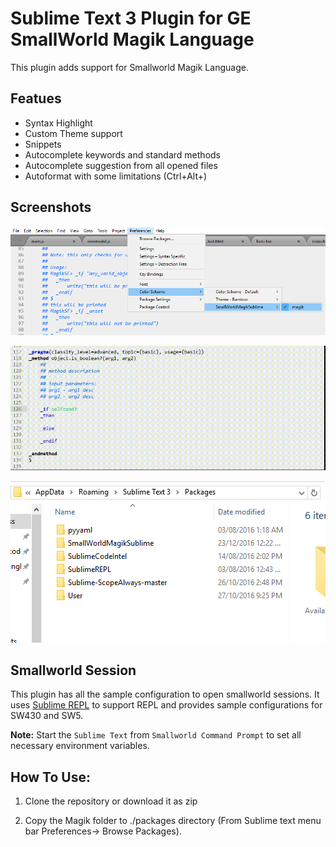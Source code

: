 # Sublime Text 3 Plugin for GE SmallWorld Magik Language
 
 This plugin adds support for Smallworld Magik Language.

## Featues

* Syntax Highlight 
* Custom Theme support
* Snippets
* Autocomplete keywords and standard methods
* Autocomplete suggestion from all opened files
* Autoformat with some limitations (Ctrl+Alt+\)

## Screenshots

![Magik Theme](./img/magik_theme.png?raw=true)  

![Magik Completions](./img/snippets_and_completions.gif?raw=true)  

![Magik Completions](./img/sublime_packages.PNG?raw=true)  

## Smallworld Session

This plugin has all the sample configuration to open smallworld sessions. It uses [Sublime REPL](https://github.com/wuub/SublimeREPL) to support REPL and provides sample configurations for SW430 and SW5.

**Note:** Start the `Sublime Text` from `Smallworld Command Prompt` to set all necessary environment variables.

## How To Use:

1. Clone the repository or download it as zip

1. Copy the Magik folder to  ./packages directory (From Sublime text menu bar Preferences-> Browse Packages).
